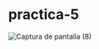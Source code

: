 # practica-5
![Captura de pantalla (8)](https://github.com/EDWINYAHIR13/practica-5/assets/148461746/be435c8d-9cc1-4d18-aa4c-03382dd8facd)
